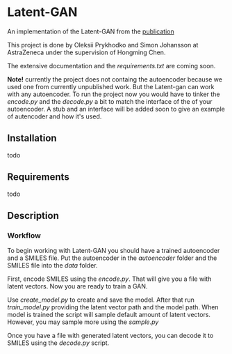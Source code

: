 # Latent-GAN

An implementation of the Latent-GAN from the [publication](https://chemrxiv.org/s/29e0d04638865e1e0aff)

This project is done by Oleksii Prykhodko and Simon Johansson at AstraZeneca under the supervision of 
Hongming Chen.

The extensive documentation and the _requirements.txt_ are coming soon.

**Note!** currently the project does not containg the autoencoder because
we used one from currently unpublished work. But the Latent-gan can work with any autoencoder.
To run the project now you would have to tinker the _encode.py_ and the _decode.py_ a bit
to match the interface of the of your autoencoder.
A stub and an interface will be added soon to give an example of autencoder and how it's used. 

## Installation
todo
## Requirements
todo
## Description

### Workflow
To begin working with Latent-GAN you should have a trained autoencoder
and a SMILES file. Put the autoencoder in the _autoencoder_ folder and the SMILES file into the
_data_ folder.

First, encode SMILES using the _encode.py_. That will give you a file with
 latent vectors. Now you are ready to train a GAN.
 
Use _create_model.py_ to create and save the model. After that run _train_model.py_
providing the latent vector path and the model path. When model is trained the
script will sample default amount of latent vectors. However, you may sample more using
the _sample.py_

Once you have a file with generated latent vectors, you can decode it to SMILES using the
_decode.py_ script.

